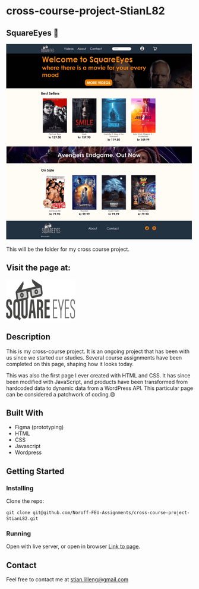 # cross-course-project-StianL82

## SquareEyes 🎥

![image](/images/readme/screencapture-cross-course-project-js-stianl82-netlify-app-2024-02-19-18_18_17-min%201-min.png)

This will be the folder for my cross course project.

## Visit the page at:

[![Squareeyes](/images/Logo.png)](https://cross-course-project-js-stianl82.netlify.app/)

## Description

This is my cross-course project. It is an ongoing project that has been with us since we started our studies. Several course assignments have been completed on this page, shaping how it looks today.

This was also the first page I ever created with HTML and CSS. It has since been modified with JavaScript, and products have been transformed from hardcoded data to dynamic data from a WordPress API. This particular page can be considered a patchwork of coding.😄

## Built With

- Figma (prototyping)
- HTML
- CSS
- Javascript
- Wordpress

## Getting Started

### Installing

Clone the repo:

```
git clone git@github.com/Noroff-FEU-Assignments/cross-course-project-StianL82.git
```

### Running

Open with live server, or open in browser [Link to page](https://cross-course-project-js-stianl82.netlify.app/).

## Contact

Feel free to contact me at stian.lilleng@gmail.com
